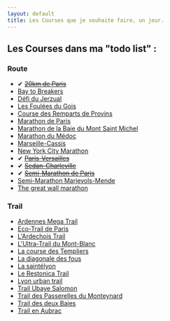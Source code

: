 ```yaml
---
layout: default
title: Les Courses que je souhaite faire, un jour.
---
```


## Les Courses dans ma "todo list" :

### Route

* ✔ <del>[20km de Paris](http://www.20kmparis.com)</del>
* [Bay to Breakers](http://baytobreakers.com)
* [Défi du Jerzual](http://defidujerzual.fr)
* [Les Foulées du Gois](http://www.lesfouleesdugois.com)
* [Course des Remparts de Provins](http://www.coursedesremparts.fr)
* [Marathon de Paris](http://www.parismarathon.com)
* [Marathon de la Baie du Mont Saint Michel](http://www.montsaintmichel-marathon.com/)
* [Marathon du Médoc](http://www.marathondumedoc.com/)
* [Marseille-Cassis](http://www.marseille-cassis.com)
* [New York City Marathon](http://www.tcsnycmarathon.org/)
* ✔ <del>[Paris-Versailles](http://www.parisversailles.com)</del>
* ✔ <del>[Sedan-Charleville](#)</del>
* ✔ <del>[Semi-Marathon de Paris](http://www.semideparis.com)</del>
* [Semi-Marathon Marjevols-Mende](http://www.marvejols-mende.org)
* [The great wall marathon](http://great-wall-marathon.com)

### Trail

* [Ardennes Mega Trail](http://www.ardennes-megatrail.com/)
* [Eco-Trail de Paris](http://www.traildeparis.com/)
* [L'Ardechois Trail](http://www.trailardechois.com/)
* [L'Ultra-Trail du Mont-Blanc](http://www.ultratrailmb.com/)
* [La course des Templiers](http://festivaldestempliers.blogspot.fr/)
* [La diagonale des fous](http://www.grandraid-reunion.com/)
* [La saintélyon](http://www.saintelyon.com)
* [Le Restonica Trail](http://restonicatrail.fr/)
* [Lyon urban trail](http://www.lyonurbantrail.com/)
* [Trail Ubaye Salomon](http://www.athletic-club-ubaye.fr/)
* [Trail des Passerelles du Monteynard](http://trail-passerelles-monteynard.fr/)
* [Trail des deux Baies](http://www.traildes2baies.fr/)
* [Trail en Aubrac](http://www.courirenaubrac.com/)
